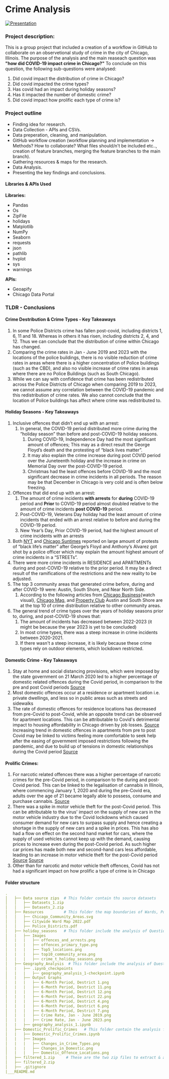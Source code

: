 # Crime Analysis
[![Presentation](https://img.shields.io/badge/presentation-blue?style=flat-square&logo=GitHub)](https://docs.google.com/presentation/d/1pr2idPw0FhrQEDkaH_G73F3HYGTGXzfvvWhR5GCq2so/edit?usp=sharing)
### Project description:
This is a group project that included a creation of a workflow in GitHub to collaborate on an observetional study of crime in the city of Chicago, Illinois. The purpose of the analysis and the main reaseach question was **"how did COVID-19 impact crime in Chicago?"** To conclude on this question, the following sub-questions were analysed: 
1. Did covid impact the distribution of crime in Chicago?
2. Did covid impacted the crime types?
3. Has covid had an impact during holiday seasons?
4. Has it impacted the number of domestic crime?
5. Did covid impact how prolific each type of crime is? 

### Project outline
* Finding idea for research.
* Data Collection - APIs and CSVs. 
* Data preperation, cleaning, and manipulation. 
* GitHub workflow creation (workflow planning and implementation -> Methods? How to collaborate? What files should/n't be included etc.., creation of feature branches, merging the feature branches to the main branch). 
* Gathering resources & maps for the research. 
* Data Analysis. 
* Presenting the key findings and conclusions. 

#### Libraries & APIs Used
**Libraries:**
* Pandas
* Os
* ZipFile
* holidays
* Matplotlib
* NumPy 
* Seaborn 
* requests 
* json
* pathlib
* hvplot
* sys
* warnings

**APIs:**
* Geoapify
* Chicago Data Portal


### TLDR - Conclusions
#### Crime Destribution & Crime Types - Key Takeaways
1. In some Police Districts crime has fallen post-covid, including districts 1, 6, 11 and 18. Whereas in others it has risen, including districts 2, 4, and 12. Thus we can conclude that the distribution of crime within Chicago has changed.
2. Comparing the crime rates in Jan - June 2019 and 2023 with the locations of the police buildings, there is no visible reduction of crime rates in areas where there is a higher concentration of Police buildings (such as the CBD), and also no visible increase of crime rates in areas where there are no Police Buildings (such as South Chicago).
3. While we can say with confidence that crime has been redistributed across the Police Districts of Chicago when comparing 2019 to 2023, we cannot assume any correlation between the COVID-19 pandemic and this redistribution of crime rates. We also cannot conclude that the location of Police buildings has affect where crime was redistributed to.

#### Holiday Seasons - Key Takeaways
1. Inclusive offences that didn’t end up with an arrest:
    1. In general, the COVID-19 period distributed more crime during the “holiday season” than before and post-COVID-19 holiday seasons. 
        1. During COVID-19, Independence Day had the most significant amount of offences; This may as a direct result the George Floyd’s death and the protesting of “black lives matter”.
        2. It may also explain the crime increase during post COVID period over the Juneteenth holiday and the increase in crime on Memorial Day over the post-COVID-19 period.
        3. Christmas had the least offences before COVID-19 and the most significant decrease in crime incidents in all periods. The reason may be that December in Chicago is very cold and is often below freezing. 
2. Offences that did end up with an arrest:
    1. The amount of crime incidents **with arrests** for **during** COVID-19 period and **Prior** to COVID-19 period almost doubled relative to the amount of crime incidents **post COVID-19** period.
    2. Post-COVID-19, Veterans Day holiday had the least amount of crime incidents that ended with an arrest relative to before and during the COVID-19 period.
    3. New Year’s Day, Prior COVID-19 period, had the highest amount of crime incidents with an arrests 
3. Both [NYT](https://www.nytimes.com/article/george-floyd-protests-timeline.html) and [Chicago Suntimes](https://chicago.suntimes.com/news/2021/5/25/22419345/protests-chicago-george-floyd-anniversary-black-latino-unity-racial-reckoning) reported on large amount of protests of “black life’s matter” after George’s Floyd and Anthony’s Alvarez got shot by a police officer which may explain the amount highest amount of crime incidents in a “STREETs”.
4. There were more crime incidents in RESIDENCE and APARTMENTs during and post-COVID-19 relative to the prior period. It may be a direct result of the ramifications of the restrictions and the new reality to be adjusted. 
5. The top 3 community areas that generated crime before, during and after COVID-19 were: Austin, South Shore, and Near North Side. 
    1. According to the following articles from [Chicago Business](https://www.chicagobusiness.com/crains-forum-safer-chicago/chicago-violence-problem-debate-safety-inequality#:~:text=is%20in%20crisis.%22-,Watch%20how%20the%20homicide%20rate%20changes%20over%20time,-A%20Flourish%20data){watch visual}, [Chicago Mag](https://www.chicagomag.com/city-life/july-2012/austin-chicagos-deadliest-neighborhood/), and [Property Club](https://propertyclub.nyc/article/most-dangerous-neighborhoods-in-chicago#:~:text=Austin%20is%20another%20one%20of,and%2020th%20in%20property%20crime.) Austin and South Shore are at the top 10 of crime distribution relative to other community areas.
6. The general trend of crime types over the years of holiday seasons prior to, during, and post-COVID-19 shows that:
    1. The amount of incidents has decreased between 2022-2023 (it might be because the year 2023 is yet to be concluded)
    2. In most crime types, there was a steep increase in crime incidents between 2020-2021.
    3. If there wasn't a steep increase, it is likely because these crime types rely on outdoor elements, which lockdown restricted. 
#### Domestic Crime - Key Takeaways
1. Stay at home and social distancing provisions, which were imposed by the state government on 21 March 2020 led to a higher percentage of domestic related offences during the Covid period, in comparison to the pre and post Covid periods [Source](https://www.illinois.gov/news/press-release.21288.html#:~:text=The%20order%20takes%20effect%205,of%20more%20than%2010%20people.)
2. Most domestic offences occur at a residence or apartment location  i.e. private dwellings, and less so in public areas such as streets and sidewalks
3. The rate of domestic offences for residence locations has decreased from pre-Covid to post-Covid, while an opposite trend can be observed for apartment locations. This can be attributable to Covid's detrimental impact to housing affordability in Chicago driven by job losses. [Source](https://chicago.suntimes.com/2020/4/27/21238379/covid-19-affordable-housing-chicago-rent-marisa-novara-op-ed)
 Increasing trend in domestic offences in apartments from pre to post Covid may be linked to victims feeling more comfortable to seek help after the easing of government imposed restrictions following the pandemic, and due to build up of tensions in domestic relationships during the Covid period
 [Source](https://wgntv.com/news/cover-story/shadow-pandemic-of-gender-based-violence-spurs-action-in-chicago/)
#### Prolific Crimes:
1. For narcotic related offences there was a higher percentage of narcotic crimes for the pre-Covid period, in comparison to the during and post-Covid period. This can be linked to the legalisation of cannabis in Illinois, where commencing January 1, 2020 and during the pre-Covid era, adults over the age of 21 became legally able to possess, consume and purchase cannabis.
[Source](https://www.chicago.gov/city/en/sites/cannabis-information-center/home/social-consumption.html#:~:text=Pursuant%20to%20state%20law%2C%20adults,discretion%20of%20the%20property%20owner.)
2. There was a spike in motor vehicle theft for the post-Covid period. This can be attributable to the virus' impact on the supply of new cars in the motor vehicle industry due to the Covid lockdowns which caused consumer demand for new cars to surpass supply and hence creating a shortage in the supply of new cars and a spike in prices. This has also had a flow on effect on the second hand market for cars, where the supply of used vehicles cannot keep up with the demand, causing prices to increase even during the post-Covid period. As such higher car prices has made both new and second-hand cars less affordable, leading to an increase in motor vehicle theft for the post-Covid period
[Source](https://www.chicagotribune.com/coronavirus/ct-coronavirus-chicago-auto-industry-inventory-new-cars-20201002-hbxvy3qf65espn5q4zxaevs754-story.html)
[Source](https://www.chicagotribune.com/business/ct-biz-used-car-prices-20230330-chd5cfaq2jcqzk2hnqzl4fkzca-story.html)
3. Other than for narcotic and motor vehicle theft offences, Covid has not had a significant impact on how prolific a type of crime is in Chicago

#### Folder structure
``` yml
.
│   ├── Data source zips  # This folder contain ths source datasets           
│   │   ├── Datasets_1.zip                        
│   │   ├── Datasets_2.zip 
│   ├── Resources         # This folder the map boundaries of Wards, Police destricts, and community areas          
│   │   ├── Chicago_Community_Areas.svg                       
│   │   ├── Citywide Ward Map 2022.pdf
│   │   ├── Police_Districts.pdf
│   ├── holiday_seasons   # This folder include the analysis of Question 3 and the charts images
│   |   ├── Images
│   |   |   ├── offences_and_arrests.png
│   |   |   ├── offences_primary_type.png
│   |   |   ├── Top5_locations.png
│   |   |   ├── top10_community_area.png
│   |   |   ├── crime_t_holiday_seasons.png
│   ├── Geography_Analysis  # This folder include the analysis of Question 1 & 2 and the charts images
│   |   ├── .ipynb_checkpoints
│   |   |   ├── geography_analysis_1-checkpoint.ipynb
│   |   ├── Output Graphs
│   |   |   ├── 6-Month Period, Destrict 1.png
│   |   |   ├── 6-Month Period, Destrict 11.png
│   |   |   ├── 6-Month Period, Destrict 12.png
│   |   |   ├── 6-Month Period, Destrict 22.png
│   |   |   ├── 6-Month Period, Destrict 4.png
│   |   |   ├── 6-Month Period, Destrict 6.png
│   |   |   ├── 6-Month Period, Destrict 7.png
│   |   |   ├── Crime Rate, Jan - June 2019.png
│   |   |   ├── Crime Rate, Jan - June 2023.png
│   |   ├── geography_analysis_1.ipynb
│   ├── Domestic_Prolific_Crimes   # This folder contain the analysis for Question 4 & 5 as well as the charts images
│   |   ├── Domestic_Prolific_Crimes.ipynb
│   |   ├── Images
│   |   |   ├── Changes_in_Crime_Types.png
│   |   |   ├── Changes_in_Domestic.png
│   |   |   ├── Domestic_Offence_Locations.png
│   ├── filtered_1.zip     # These are the two zip files to extract & append the clean dataset. 
│   ├── filtered_2.zip
│   ├── .gitignore            
|___README.md
``` 